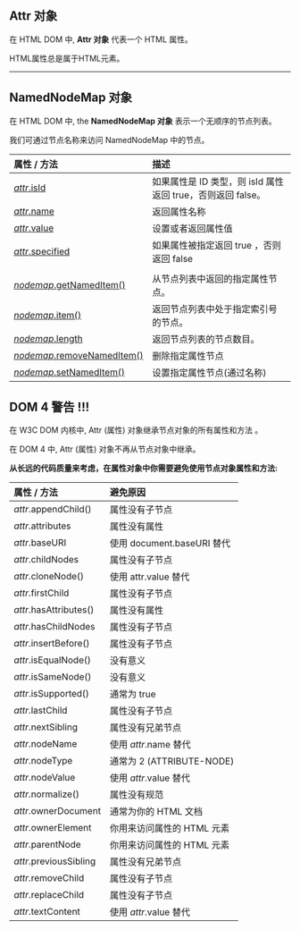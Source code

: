 ## Attr 对象

在 HTML DOM 中, **Attr 对象** 代表一个 HTML 属性。

HTML属性总是属于HTML元素。

------

## NamedNodeMap 对象

在 HTML DOM 中, the **NamedNodeMap 对象** 表示一个无顺序的节点列表。

我们可通过节点名称来访问 NamedNodeMap 中的节点。

| 属性 / 方法                                                  | 描述                                                        |
| :----------------------------------------------------------- | :---------------------------------------------------------- |
| [*attr*.isId](https://www.runoob.com/jsref/prop-attr-isid.html) | 如果属性是 ID 类型，则 isId 属性返回 true，否则返回 false。 |
| [*attr*.name](https://www.runoob.com/jsref/prop-attr-name.html) | 返回属性名称                                                |
| [*attr*.value](https://www.runoob.com/jsref/prop-attr-value.html) | 设置或者返回属性值                                          |
| [*attr*.specified](https://www.runoob.com/jsref/prop-attr-specified.html) | 如果属性被指定返回 true ，否则返回 false                    |
|                                                              |                                                             |
| [*nodemap*.getNamedItem()](https://www.runoob.com/jsref/met-namednodemap-getnameditem.html) | 从节点列表中返回的指定属性节点。                            |
| [*nodemap*.item()](https://www.runoob.com/jsref/met-namednodemap-item.html) | 返回节点列表中处于指定索引号的节点。                        |
| [*nodemap*.length](https://www.runoob.com/jsref/prop-namednodemap-length.html) | 返回节点列表的节点数目。                                    |
| [*nodemap*.removeNamedItem()](https://www.runoob.com/jsref/met-namednodemap-removenameditem.html) | 删除指定属性节点                                            |
| [*nodemap*.setNamedItem()](https://www.runoob.com/jsref/met-namednodemap-setnameditem.html) | 设置指定属性节点(通过名称)                                  |

## DOM 4 警告 !!!

在 W3C DOM 内核中, Attr (属性) 对象继承节点对象的所有属性和方法 。

在 DOM 4 中, Attr (属性) 对象不再从节点对象中继承。

**从长远的代码质量来考虑，在属性对象中你需要避免使用节点对象属性和方法:**

| 属性 / 方法            | 避免原因                   |
| :--------------------- | :------------------------- |
| *attr*.appendChild()   | 属性没有子节点             |
| *attr*.attributes      | 属性没有属性               |
| *attr*.baseURI         | 使用 document.baseURI 替代 |
| *attr*.childNodes      | 属性没有子节点             |
| *attr*.cloneNode()     | 使用 attr.value 替代       |
| *attr*.firstChild      | 属性没有子节点             |
| *attr*.hasAttributes() | 属性没有属性               |
| *attr*.hasChildNodes   | 属性没有子节点             |
| *attr*.insertBefore()  | 属性没有子节点             |
| *attr*.isEqualNode()   | 没有意义                   |
| *attr*.isSameNode()    | 没有意义                   |
| *attr*.isSupported()   | 通常为 true                |
| *attr*.lastChild       | 属性没有子节点             |
| *attr*.nextSibling     | 属性没有兄弟节点           |
| *attr*.nodeName        | 使用 *attr*.name 替代      |
| *attr*.nodeType        | 通常为 2 (ATTRIBUTE-NODE)  |
| *attr*.nodeValue       | 使用 *attr*.value 替代     |
| *attr*.normalize()     | 属性没有规范               |
| *attr*.ownerDocument   | 通常为你的 HTML 文档       |
| *attr*.ownerElement    | 你用来访问属性的 HTML 元素 |
| *attr*.parentNode      | 你用来访问属性的 HTML 元素 |
| *attr*.previousSibling | 属性没有兄弟节点           |
| *attr*.removeChild     | 属性没有子节点             |
| *attr*.replaceChild    | 属性没有子节点             |
| *attr*.textContent     | 使用 *attr*.value 替代     |

